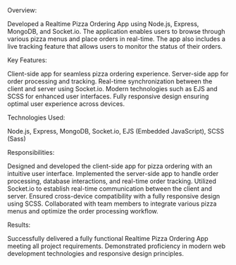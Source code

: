 Overview:

Developed a Realtime Pizza Ordering App using Node.js, Express, MongoDB, and Socket.io. The application enables users to browse through various pizza menus and place orders in real-time. The app also includes a live tracking feature that allows users to monitor the status of their orders.


Key Features:

Client-side app for seamless pizza ordering experience.
Server-side app for order processing and tracking.
Real-time synchronization between the client and server using Socket.io.
Modern technologies such as EJS and SCSS for enhanced user interfaces.
Fully responsive design ensuring optimal user experience across devices.


Technologies Used:

Node.js,
Express,
MongoDB,
Socket.io,
EJS (Embedded JavaScript),
SCSS (Sass)


Responsibilities:

Designed and developed the client-side app for pizza ordering with an intuitive user interface.
Implemented the server-side app to handle order processing, database interactions, and real-time order tracking.
Utilized Socket.io to establish real-time communication between the client and server.
Ensured cross-device compatibility with a fully responsive design using SCSS.
Collaborated with team members to integrate various pizza menus and optimize the order processing workflow.


Results:

Successfully delivered a fully functional Realtime Pizza Ordering App meeting all project requirements.
Demonstrated proficiency in modern web development technologies and responsive design principles.
